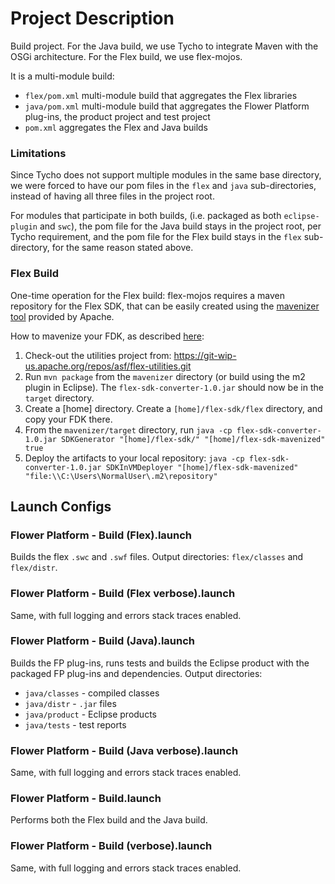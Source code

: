 # Project Description

Build project. For the Java build, we use Tycho to integrate Maven with the OSGi architecture. For the Flex build, we use flex-mojos.

It is a multi-module build:
* ``flex/pom.xml`` multi-module build that aggregates the Flex libraries
* ``java/pom.xml`` multi-module build that aggregates the Flower Platform plug-ins, the product project and test project
* ``pom.xml`` aggregates the Flex and Java builds

### Limitations

Since Tycho does not support multiple modules in the same base directory, we were forced to have our pom files in the ``flex`` and ``java`` sub-directories, instead of having all three files in the project root.

For modules that participate in both builds, (i.e. packaged as both ``eclipse-plugin`` and ``swc``), the pom file for the Java build stays in the project root, per Tycho requirement, and the pom file for the Flex build stays in the ``flex`` sub-directory, for the same reason stated above.

### Flex Build

One-time operation for the Flex build: flex-mojos requires a maven repository for the Flex SDK, that can be easily created using the [mavenizer tool](http://flex.apache.org/download-utilities.html) provided by Apache.

How to mavenize your FDK, as described [here](https://cwiki.apache.org/confluence/display/FLEX/Apache+Flex+SDK+Mavenizer):
1. Check-out the utilities project from: https://git-wip-us.apache.org/repos/asf/flex-utilities.git
2. Run ``mvn package`` from the ``mavenizer`` directory (or build using the m2 plugin in Eclipse). The ``flex-sdk-converter-1.0.jar`` should now be in the ``target`` directory.
3. Create a [home] directory. Create a ``[home]/flex-sdk/flex`` directory, and copy your FDK there.
4. From the ``mavenizer/target`` directory, run ``java -cp flex-sdk-converter-1.0.jar SDKGenerator "[home]/flex-sdk/" "[home]/flex-sdk-mavenized" true``
5. Deploy the artifacts to your local repository: ``java -cp flex-sdk-converter-1.0.jar SDKInVMDeployer "[home]/flex-sdk-mavenized" "file:\\C:\Users\NormalUser\.m2\repository"``

## Launch Configs

### Flower Platform - Build (Flex).launch

Builds the flex ``.swc`` and ``.swf`` files. Output directories: ``flex/classes`` and ``flex/distr``.

### Flower Platform - Build (Flex verbose).launch

Same, with full logging and errors stack traces enabled.

### Flower Platform - Build (Java).launch

Builds the FP plug-ins, runs tests and builds the Eclipse product with the packaged FP plug-ins and dependencies. Output directories:
* ``java/classes`` - compiled classes
* ``java/distr`` - ``.jar`` files
* ``java/product`` - Eclipse products
* ``java/tests`` - test reports

### Flower Platform - Build (Java verbose).launch

Same, with full logging and errors stack traces enabled.

### Flower Platform - Build.launch

Performs both the Flex build and the Java build.

### Flower Platform - Build (verbose).launch

Same, with full logging and errors stack traces enabled.